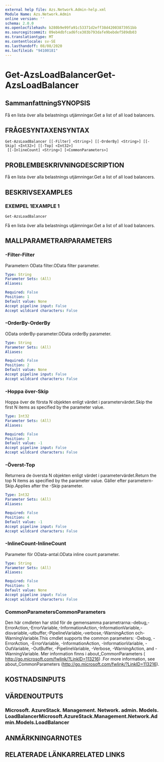 ```yaml
---
external help file: Azs.Network.Admin-help.xml
Module Name: Azs.Network.Admin
online version: ''
schema: 2.0.0
ms.openlocfilehash: b280b9e99fa91c53371d2eff38d42003873951bb
ms.sourcegitcommit: 09eb4dbfcad6fce303b793dafe9bebdef589db03
ms.translationtype: MT
ms.contentlocale: sv-SE
ms.lasthandoff: 08/08/2020
ms.locfileid: "94100181"
---
```

# <span data-ttu-id="f7d69-101">Get-AzsLoadBalancer</span><span class="sxs-lookup"><span data-stu-id="f7d69-101">Get-AzsLoadBalancer</span></span>

## <span data-ttu-id="f7d69-102">Sammanfattning</span><span class="sxs-lookup"><span data-stu-id="f7d69-102">SYNOPSIS</span></span>
<span data-ttu-id="f7d69-103">Få en lista över alla belastnings utjämningar.</span><span class="sxs-lookup"><span data-stu-id="f7d69-103">Get a list of all load balancers.</span></span>

## <span data-ttu-id="f7d69-104">FRÅGESYNTAXEN</span><span class="sxs-lookup"><span data-stu-id="f7d69-104">SYNTAX</span></span>

```
Get-AzsLoadBalancer [[-Filter] <String>] [[-OrderBy] <String>] [[-Skip] <Int32>] [[-Top] <Int32>]
 [[-InlineCount] <String>] [<CommonParameters>]
```

## <span data-ttu-id="f7d69-105">PROBLEMBESKRIVNING</span><span class="sxs-lookup"><span data-stu-id="f7d69-105">DESCRIPTION</span></span>
<span data-ttu-id="f7d69-106">Få en lista över alla belastnings utjämningar.</span><span class="sxs-lookup"><span data-stu-id="f7d69-106">Get a list of all load balancers.</span></span>

## <span data-ttu-id="f7d69-107">BESKRIVS</span><span class="sxs-lookup"><span data-stu-id="f7d69-107">EXAMPLES</span></span>

### <span data-ttu-id="f7d69-108">EXEMPEL 1</span><span class="sxs-lookup"><span data-stu-id="f7d69-108">EXAMPLE 1</span></span>
```
Get-AzsLoadBalancer
```

<span data-ttu-id="f7d69-109">Få en lista över alla belastnings utjämningar.</span><span class="sxs-lookup"><span data-stu-id="f7d69-109">Get a list of all load balancers.</span></span>

## <span data-ttu-id="f7d69-110">MALLPARAMETRAR</span><span class="sxs-lookup"><span data-stu-id="f7d69-110">PARAMETERS</span></span>

### <span data-ttu-id="f7d69-111">-Filter</span><span class="sxs-lookup"><span data-stu-id="f7d69-111">-Filter</span></span>
<span data-ttu-id="f7d69-112">Parametern OData filter.</span><span class="sxs-lookup"><span data-stu-id="f7d69-112">OData filter parameter.</span></span>

```yaml
Type: String
Parameter Sets: (All)
Aliases:

Required: False
Position: 1
Default value: None
Accept pipeline input: False
Accept wildcard characters: False
```

### <span data-ttu-id="f7d69-113">-OrderBy</span><span class="sxs-lookup"><span data-stu-id="f7d69-113">-OrderBy</span></span>
<span data-ttu-id="f7d69-114">OData orderBy-parameter.</span><span class="sxs-lookup"><span data-stu-id="f7d69-114">OData orderBy parameter.</span></span>

```yaml
Type: String
Parameter Sets: (All)
Aliases:

Required: False
Position: 2
Default value: None
Accept pipeline input: False
Accept wildcard characters: False
```

### <span data-ttu-id="f7d69-115">-Hoppa över</span><span class="sxs-lookup"><span data-stu-id="f7d69-115">-Skip</span></span>
<span data-ttu-id="f7d69-116">Hoppa över de första N objekten enligt värdet i parametervärdet.</span><span class="sxs-lookup"><span data-stu-id="f7d69-116">Skip the first N items as specified by the parameter value.</span></span>

```yaml
Type: Int32
Parameter Sets: (All)
Aliases:

Required: False
Position: 3
Default value: -1
Accept pipeline input: False
Accept wildcard characters: False
```

### <span data-ttu-id="f7d69-117">-Överst</span><span class="sxs-lookup"><span data-stu-id="f7d69-117">-Top</span></span>
<span data-ttu-id="f7d69-118">Returnera de översta N objekten enligt värdet i parametervärdet.</span><span class="sxs-lookup"><span data-stu-id="f7d69-118">Return the top N items as specified by the parameter value.</span></span>
<span data-ttu-id="f7d69-119">Gäller efter parametern-Skip.</span><span class="sxs-lookup"><span data-stu-id="f7d69-119">Applies after the -Skip parameter.</span></span>

```yaml
Type: Int32
Parameter Sets: (All)
Aliases:

Required: False
Position: 4
Default value: -1
Accept pipeline input: False
Accept wildcard characters: False
```

### <span data-ttu-id="f7d69-120">-InlineCount</span><span class="sxs-lookup"><span data-stu-id="f7d69-120">-InlineCount</span></span>
<span data-ttu-id="f7d69-121">Parameter för OData-antal.</span><span class="sxs-lookup"><span data-stu-id="f7d69-121">OData inline count parameter.</span></span>

```yaml
Type: String
Parameter Sets: (All)
Aliases:

Required: False
Position: 5
Default value: None
Accept pipeline input: False
Accept wildcard characters: False
```

### <span data-ttu-id="f7d69-122">CommonParameters</span><span class="sxs-lookup"><span data-stu-id="f7d69-122">CommonParameters</span></span>
<span data-ttu-id="f7d69-123">Den här cmdleten har stöd för de gemensamma parametrarna:-debug,-ErrorAction,-ErrorVariable,-InformationAction,-InformationVariable,-disvariable,-utbuffer,-PipelineVariable,-verbose,-WarningAction och-WarningVariable.</span><span class="sxs-lookup"><span data-stu-id="f7d69-123">This cmdlet supports the common parameters: -Debug, -ErrorAction, -ErrorVariable, -InformationAction, -InformationVariable, -OutVariable, -OutBuffer, -PipelineVariable, -Verbose, -WarningAction, and -WarningVariable.</span></span> <span data-ttu-id="f7d69-124">Mer information finns i about_CommonParameters ( http://go.microsoft.com/fwlink/?LinkID=113216) .</span><span class="sxs-lookup"><span data-stu-id="f7d69-124">For more information, see about_CommonParameters (http://go.microsoft.com/fwlink/?LinkID=113216).</span></span>

## <span data-ttu-id="f7d69-125">KOSTNADS</span><span class="sxs-lookup"><span data-stu-id="f7d69-125">INPUTS</span></span>

## <span data-ttu-id="f7d69-126">VÄRDEN</span><span class="sxs-lookup"><span data-stu-id="f7d69-126">OUTPUTS</span></span>

### <span data-ttu-id="f7d69-127">Microsoft. AzureStack. Management. Network. admin. Models. LoadBalancer</span><span class="sxs-lookup"><span data-stu-id="f7d69-127">Microsoft.AzureStack.Management.Network.Admin.Models.LoadBalancer</span></span>

## <span data-ttu-id="f7d69-128">ANMÄRKNINGAR</span><span class="sxs-lookup"><span data-stu-id="f7d69-128">NOTES</span></span>

## <span data-ttu-id="f7d69-129">RELATERADE LÄNKAR</span><span class="sxs-lookup"><span data-stu-id="f7d69-129">RELATED LINKS</span></span>
